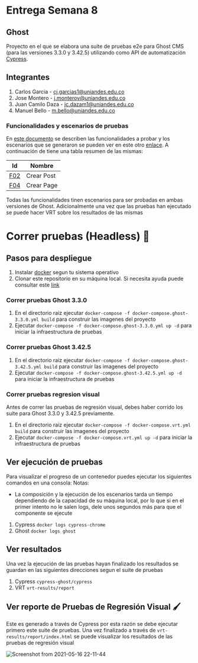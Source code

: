 # Entrega Semana 8
## Ghost 
Proyecto en el que se elabora una suite de pruebas e2e para Ghost CMS (para las versiones 3.3.0 y 3.42.5) utilizando como API de automatización [Cypress](https://www.cypress.io/).

## Integrantes
1. Carlos Garcia - cj.garcias1@uniandes.edu.co
2. Jose Montero - j.monterov@uniandes.edu.co
3. Juan Camilo Daza - jc.dazam1@uniandes.edu.co
4. Manuel Bello - m.bello@uniandes.edu.co

### Funcionalidades y escenarios de pruebas
En [este documento](https://github.com/jmonterovalverdeMISO/MISO4103-EntregaSemana/wiki/Funcionalidades) se describen las funcionalidades a probar y los escenarios que se generaron se pueden ver en este otro [enlace](https://github.com/jmonterovalverdeMISO/MISO4103EntregaFinal/wiki/Escenario-de-Pruebas). A continuación de tiene una tabla resumen de las mismas:

| Id | Nombre | 
| - | - | 
| [F02](https://github.com/jmonterovalverdeMISO/MISO4103-EntregaSemana/wiki/F02) | Crear Post | 
| [F04](https://github.com/jmonterovalverdeMISO/MISO4103-EntregaSemana/wiki/F04) | Crear Page | 

Todas las funcionalidades tinen escenarios para ser probadas en ambas versiones de Ghost. Adicionalmente una vez que las pruebas han ejecutado se puede hacer VRT sobre los resultados de las mismas

# Correr pruebas (Headless) :rocket:
## Pasos para despliegue
1. Instalar [docker](https://www.docker.com/get-started) segun tu sistema operativo
2. Clonar este repositorio en su máquina local. Si necesita ayuda puede consultar este [link](https://docs.github.com/es/github/creating-cloning-and-archiving-repositories/cloning-a-repository)

### Correr pruebas Ghost 3.3.0
1. En el directorio raiz ejecutar `docker-compose -f docker-compose.ghost-3.3.0.yml build` para construir las imagenes del proyecto
2. Ejecutar `docker-compose -f docker-compose.ghost-3.3.0.yml up -d` para iniciar la infraestructura de pruebas

### Correr pruebas Ghost 3.42.5
1. En el directorio raiz ejecutar `docker-compose -f docker-compose.ghost-3.42.5.yml build` para construir las imagenes del proyecto
2. Ejecutar `docker-compose -f docker-compose.ghost-3.42.5.yml up -d` para iniciar la infraestructura de pruebas

### Correr pruebas regresion visual
Antes de correr las pruebas de regresión visual, debes haber corrido los suite para Ghost 3.3.0 y 3.42.5 previamente.
1. En el directorio raiz ejecutar `docker-compose -f docker-compose.vrt.yml build` para construir las imagenes del proyecto
2. Ejecutar `docker-compose -f docker-compose.vrt.yml up -d` para iniciar la infraestructura de pruebas

## Ver ejecución de pruebas
Para visualizar el progreso de un contenedor puedes ejecutar los siguientes comandos en una consola:
Notas: 
- La composición y la ejecución de los escenarios tarda un tiempo dependiendo de la capacidad de su máquina local, por lo que si en el primer intento no le salen logs, dele unos segundos más para que el componente se ejecute

1. Cypress `docker logs cypress-chrome`
2. Ghost `docker logs ghost`

## Ver resultados
Una vez la ejecución de las pruebas hayan finalizado los resultados se guardan en las siguientes direcciones segun el suite de pruebas

1. Cypress `cypress-ghost/cypress`
3. VRT `vrt-results/report`

## Ver reporte de Pruebas de Regresión Visual :paintbrush:
Este es generado a través de Cypress por esta razón se debe ejecutar primero este suite de pruebas. Una vez finalizado a través de `vrt-results/report/index.html` se puede visualizar los resultados de las pruebas de regresión visual

![Screenshot from 2021-05-16 22-11-44](https://user-images.githubusercontent.com/78863809/118427858-ccf52e00-b693-11eb-85c2-b1c56c9a727a.png)
